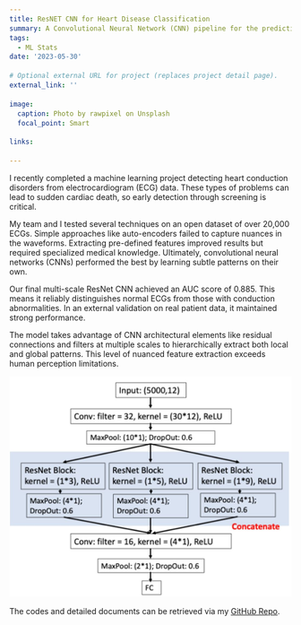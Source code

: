 ```yaml
---
title: ResNET CNN for Heart Disease Classification
summary: A Convolutional Neural Network (CNN) pipeline for the prediction of heart conduction disorders (CD) using ECGs data.
tags:
  - ML Stats
date: '2023-05-30'

# Optional external URL for project (replaces project detail page).
external_link: ''

image:
  caption: Photo by rawpixel on Unsplash
  focal_point: Smart

links:
 
---
```

I recently completed a machine learning project detecting heart conduction disorders from electrocardiogram (ECG) data. These types of problems can lead to sudden cardiac death, so early detection through screening is critical.

My team and I tested several techniques on an open dataset of over 20,000 ECGs. Simple approaches like auto-encoders failed to capture nuances in the waveforms. Extracting pre-defined features improved results but required specialized medical knowledge. Ultimately, convolutional neural networks (CNNs) performed the best by learning subtle patterns on their own.

Our final multi-scale ResNet CNN achieved an AUC score of 0.885. This means it reliably distinguishes normal ECGs from those with conduction abnormalities. In an external validation on real patient data, it maintained strong performance.

The model takes advantage of CNN architectural elements like residual connections and filters at multiple scales to hierarchically extract both local and global patterns. This level of nuanced feature extraction exceeds human perception limitations.

![model](model-archetecture.jpg)

The codes and detailed documents can be retrieved via my [GitHub Repo](https://github.com/YaxuanSeanZhang/ResNet-CNN-ECG).

